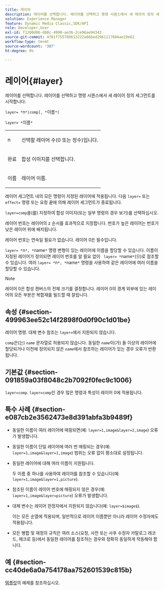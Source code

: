 ```yaml
---
title: 레이어
description: 레이어를 선택합니다. 레이어를 선택하고 명령 시퀀스에서 새 레이어 정의 세그먼트를 시작합니다.
solution: Experience Manager
feature: Dynamic Media Classic,SDK/API
role: Developer,User
exl-id: f1200d86-d88c-4990-ae36-2ce96ae94343
source-git-commit: 4f81f755789613222a66bed2961117604ae19e62
workflow-type: tm+mt
source-wordcount: '387'
ht-degree: 0%

---
```


# 레이어{#layer}

레이어를 선택합니다. 레이어를 선택하고 명령 시퀀스에서 새 레이어 정의 세그먼트를 시작합니다.

`layer= *`n`*|comp[, *`이름`*]`

`layer= *`이름`*`

<table id="simpletable_22DE3365A6454949B0D30C6D7110476E"> 
 <tr class="strow"> 
  <td class="stentry"> <p><span class="codeph"> <span class="varname"> n</span></span> </p></td> 
  <td class="stentry"> <p>선택할 레이어 수(0 또는 정수)입니다. </p></td> 
 </tr> 
 <tr class="strow"> 
  <td class="stentry"> <p><span class="codeph"> 완료</span> </p></td> 
  <td class="stentry"> <p>합성 이미지를 선택합니다. </p></td> 
 </tr> 
 <tr class="strow"> 
  <td class="stentry"> <p><span class="codeph"> <span class="varname"> 이름</span></span> </p></td> 
  <td class="stentry"> <p>레이어 이름. </p></td> 
 </tr> 
</table>

레이어 세그먼트 내의 모든 명령이 지정된 레이어에 적용됩니다. 다음 `layer=` 또는 `effect=` 명령 또는 요청 끝에 의해 레이어 세그먼트가 종료됩니다.

`layer=comp`을(를) 지정하여 합성 이미지(또는 일부 명령의 경우 보기)를 선택하십시오.

레이어 번호는 레이어의 z 순서를 효과적으로 지정합니다. 번호가 높은 레이어는 번호가 낮은 레이어 위에 배치됩니다.

레이어 번호는 연속일 필요가 없습니다. 레이어 0은 필수입니다.

`layer= *`n`*, *`name`*` 명령 변형이 있는 레이어에 이름을 할당할 수 있습니다. 이름이 지정된 레이어가 정의되면 레이어 번호를 알 필요 없이 ` layer= *`name`*`(으)로 참조할 수 있습니다. 여러 `layer= *`n`*, *`name`*` 명령을 사용하여 같은 레이어에 여러 이름을 할당할 수 있습니다.

>[!NOTE]
>
>레이어 0은 합성 캔버스의 전체 크기를 결정합니다. 레이어 0의 경계 외부에 있는 레이어의 모든 부분은 복합재를 빌드할 때 잘립니다.

## 속성 {#section-499963ee52c14f2898f0d0f90c1d01be}

레이어 명령. 대체 변수 참조는 `layer=`에서 지원되지 않습니다.

`comp`은(는) *`name`* 문자열로 허용되지 않습니다. 동일한 *`name`*&#x200B;이(가) 둘 이상의 레이어에 할당되거나 이전에 정의되지 않은 *`name`*&#x200B;에서 참조하는 레이어가 있는 경우 오류가 반환됩니다.

## 기본값 {#section-091859a03f8048c2b7092f0fec9c1006}

`layer=comp`. `layer=comp`인 경우 많은 명령과 특성이 레이어 0에 적용됩니다.

## 특수 사례 {#section-e087cb2e3562473e8d391abfa3b9489f}

* 동일한 이름이 여러 레이어에 매핑되면(예: `layer=1,image&layer=2,image`) 오류가 발생합니다.
* 동일한 이름이 단일 레이어에 여러 번 매핑되는 경우(예: `layer=1,image&layer=1,image`) 범위는 오류 없이 평소대로 설정됩니다.
* 동일한 레이어에 대해 여러 이름이 지원됩니다.

  두 이름 중 하나를 사용하여 레이어를 참조할 수 있습니다(예: `layer=1,image&layer=1,picture`).
* 참조된 이름이 레이어 번호에 매핑되지 않은 경우(예: `layer=1,image&layer=picture`) 오류가 발생합니다.
* 대체 변수는 레이어 한정자에서 지원되지 않습니다(예: `layer=$image$`).

  이는 모든 순열에 적용되며, 일반적으로 레이어 이름뿐만 아니라 레이어 수정자에도 적용됩니다.

* 모든 병합 및 재정의 규칙은 여러 소스(요청, 사전 또는 사후 수정자 카탈로그 레코드, 매크로 등)에서 동일한 레이어를 참조하는 경우와 정확히 동일하게 작동해야 합니다.

## 예 {#section-cc40de6a0a754178aa752601539c815b}

[템플릿](../../../../../is-api/http-ref/image-serving-api-ref/c-http-protocol-reference/c-templates/c-templates.md#concept-3cd2d2adae0e41b2979b9640244d4d3e)의 예제를 참조하십시오.
